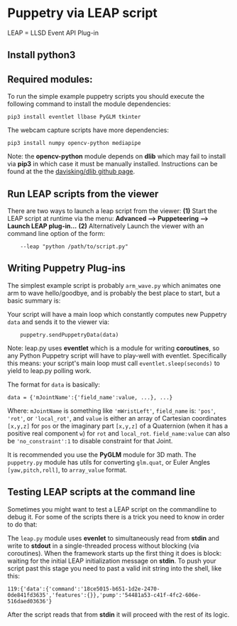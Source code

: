 # Puppetry via LEAP script
LEAP = LLSD Event API Plug-in
## Install python3
## Required modules:
To run the simple example puppetry scripts you should execute the following command to install the module dependencies:
```
pip3 install eventlet llbase PyGLM tkinter
```
The webcam capture scripts have more dependencies:
```
pip3 install numpy opencv-python mediapipe
```
Note: the **opencv-python** module depends on **dlib** which may fail to install via **pip3** in which case it must be manually installed.
Instructions can be found at the the [davisking/dlib github page](https://github.com/davisking/dlib).
## Run LEAP scripts from the viewer
There are two ways to launch a leap script from the viewer:
**(1)** Start the LEAP script at runtime via the menu: **Advanced --> Puppeteering --> Launch LEAP plug-in...**
**(2)** Alternatively Launch the viewer with an command line option of the form:
```
    --leap "python /path/to/script.py"
```
## Writing Puppetry Plug-ins
The simplest example script is probably `arm_wave.py` which animates one arm to wave hello/goodbye,
and is probably the best place to start, but a basic summary is:

Your script will have a main loop which constantly computes new Puppetry `data` and sends it to the viewer via:
```
    puppetry.sendPuppetryData(data)
```

Note: leap.py uses **eventlet** which is a module for writing **coroutines**,
so any Python Puppetry script will have to play-well with eventlet.
Specifically this means: your script's main loop must call `eventlet.sleep(seconds)` to yield to leap.py polling work.

The format for `data` is basically:
```
data = {'mJointName':{'field_name':value, ...}, ...}
```
Where: `mJointName` is something like `'mWristLeft'`,
`field_name` is: `'pos'`, `'rot'`, or `'local_rot'`,
and `value` is either an array of Cartesian coordinates `[x,y,z]` for `pos`
or the imaginary part `[x,y,z]` of a Quaternion (when it has a positive real component `w`) for `rot` and `local_rot`.
`field_name:value` can also be `'no_constraint':1` to disable constraint for that Joint.

It is recommended you use the **PyGLM** module for 3D math.
The `puppetry.py` module has utils for converting `glm.quat`, or Euler Angles `[yaw,pitch,roll]`, to `array_value` format.

## Testing LEAP scripts at the command line
Sometimes you might want to test a LEAP script on the commandline to debug it.
For some of the scripts there is a trick you need to know in order to do that:

The `leap.py` module uses **evenlet** to simultaneously read from **stdin** and write to **stdout** in a single-threaded process without blocking (via coroutines).
When the framework starts up the first thing it does is block: waiting for the initial LEAP initialization message on **stdin**.
To push your script past this stage you need to past a valid init string into the shell, like this:
```
119:{'data':{'command':'18ce5015-b651-1d2e-2470-0de841fd3635','features':{}},'pump':'54481a53-c41f-4fc2-606e-516daed03636'}
```
After the script reads that from **stdin** it will proceed with the rest of its logic.
